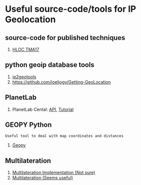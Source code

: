 # Useful source-code/tools for IP Geolocation

## source-code for published techniques
1. [HLOC TMA17](https://github.com/tumi8/hloc/tree/tma17)

## python geoip database tools
1. [ip2geotools](https://github.com/tomas-net/ip2geotools)
1. https://github.com/joeljogy/Getting-GeoLocation

## PlanetLab
1. PlanetLab Cental: [API](https://www.planet-lab.org/doc/plc_api), [Tutorial](https://www.planet-lab.org/doc/plcapitut)

## GEOPY Python
```
Useful tool to deal with map coordinates and distances
```
1. [Geopy](https://geopy.readthedocs.io/en/stable/)

## Multilateration

1. [Multilateration Implementation (Not sure)](https://github.com/glucee/Multilateration)
2. [Multilateration (Seems useful)](https://github.com/jurasofish/multilateration)
